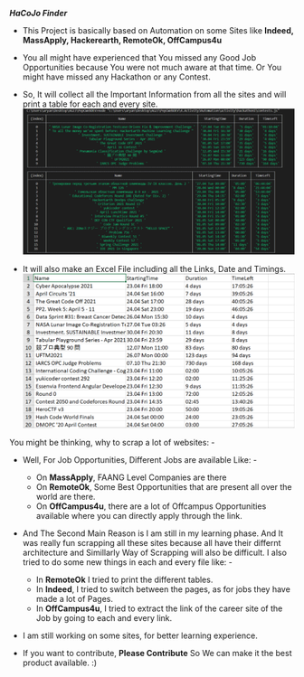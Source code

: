 ***HaCoJo Finder***

* This Project is basically based on Automation on some Sites like **Indeed, MassApply, Hackerearth, RemoteOk, OffCampus4u**

* You all might have experienced that You missed any Good Job Opportunities because You were not much aware at that time.
Or
You might have missed any Hackathon or any Contest.

* So, It will collect all the Important Information from all the sites and will print a table for each and every site.
![alt text](https://github.com/aryang23/HaCoJo-Finder/blob/main/img1.png)

* It will also make an Excel File including all the Links, Date and Timings.
![alt text](https://github.com/aryang23/HaCoJo-Finder/blob/main/img2.png)


You might be thinking, why to scrap a lot of websites: -
* Well, For Job Opportunities, Different Jobs are available Like: -
    * On **MassApply**, FAANG Level Companies are there
    * On **RemoteOk**, Some Best Opportunities that are present all over the world are there.
    * On **OffCampus4u**, there are a lot of Offcampus Opportunities available where you can directly apply through the link.
    
* And The Second Main Reason is I am still in my learning phase.
  And It was really fun scrapping all these sites because all have their differnt architecture and Simillarly Way of Scrapping will also be difficult.
  I also tried to do some new things in each and every file like: -
  * In **RemoteOk** I tried to print the different tables.
  * In **Indeed**, I tried to switch between the pages, as for jobs they have made a lot of Pages.
  * In **OffCampus4u**, I tried to extract the link of the career site of the Job by going to each and every link.

* I am still working on some sites, for better learning experience.

* If you want to contribute, **Please Contribute** So We can make it the best product available. :)

